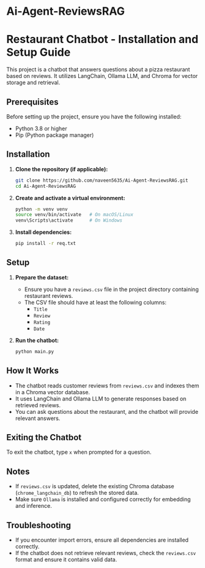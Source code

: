 # Ai-Agent-ReviewsRAG

# Restaurant Chatbot - Installation and Setup Guide

This project is a chatbot that answers questions about a pizza restaurant based on reviews. It utilizes LangChain, Ollama LLM, and Chroma for vector storage and retrieval.

## Prerequisites
Before setting up the project, ensure you have the following installed:
- Python 3.8 or higher
- Pip (Python package manager)

## Installation
1. **Clone the repository (if applicable):**
   ```sh
   git clone https://github.com/naveen5635/Ai-Agent-ReviewsRAG.git
   cd Ai-Agent-ReviewsRAG
   ```

2. **Create and activate a virtual environment:**
   ```sh
   python -m venv venv
   source venv/bin/activate   # On macOS/Linux
   venv\Scripts\activate      # On Windows
   ```

3. **Install dependencies:**
   ```sh
   pip install -r req.txt
   ```

## Setup
1. **Prepare the dataset:**
   - Ensure you have a `reviews.csv` file in the project directory containing restaurant reviews.
   - The CSV file should have at least the following columns:
     - `Title`
     - `Review`
     - `Rating`
     - `Date`

2. **Run the chatbot:**
   ```sh
   python main.py
   ```

## How It Works
- The chatbot reads customer reviews from `reviews.csv` and indexes them in a Chroma vector database.
- It uses LangChain and Ollama LLM to generate responses based on retrieved reviews.
- You can ask questions about the restaurant, and the chatbot will provide relevant answers.

## Exiting the Chatbot
To exit the chatbot, type `x` when prompted for a question.

## Notes
- If `reviews.csv` is updated, delete the existing Chroma database (`chrome_langchain_db`) to refresh the stored data.
- Make sure `Ollama` is installed and configured correctly for embedding and inference.

## Troubleshooting
- If you encounter import errors, ensure all dependencies are installed correctly.
- If the chatbot does not retrieve relevant reviews, check the `reviews.csv` format and ensure it contains valid data.
